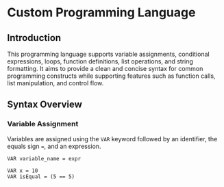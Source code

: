 # Custom Programming Language

## Introduction
This programming language supports variable assignments, conditional expressions, loops, function definitions, list operations, and string formatting. It aims to provide a clean and concise syntax for common programming constructs while supporting features such as function calls, list manipulation, and control flow.

## Syntax Overview

### Variable Assignment
Variables are assigned using the `VAR` keyword followed by an identifier, the equals sign `=`, and an expression.

```plaintext
VAR variable_name = expr

VAR x = 10
VAR isEqual = (5 == 5)
